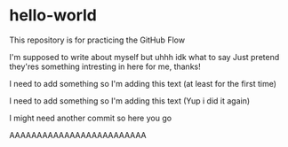 # hello-world
This repository is for practicing the GitHub Flow

I'm supposed to write about myself but uhhh idk what to say
Just pretend they'res something intresting in here for me, thanks!

I need to add something so I'm adding this text (at least for the first time)

I need to add something so I'm adding this text (Yup i did it again)

I might need another commit so here you go


AAAAAAAAAAAAAAAAAAAAAAAAA